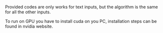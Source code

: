 Provided codes are only works for text inputs, but the algorithm is the same for all the other inputs.

To run on GPU you have to install cuda on you PC, installation steps can be found in nvidia website.

